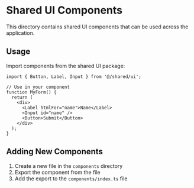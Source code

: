 
# Shared UI Components

This directory contains shared UI components that can be used across the application.

## Usage

Import components from the shared UI package:

```tsx
import { Button, Label, Input } from '@/shared/ui';

// Use in your component
function MyForm() {
  return (
    <div>
      <Label htmlFor="name">Name</Label>
      <Input id="name" />
      <Button>Submit</Button>
    </div>
  );
}
```

## Adding New Components

1. Create a new file in the `components` directory
2. Export the component from the file
3. Add the export to the `components/index.ts` file
